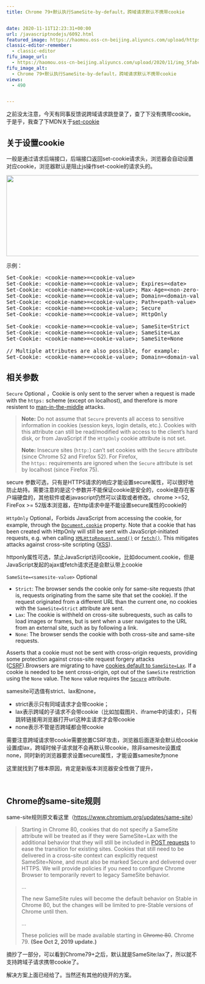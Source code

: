 ```yaml
---
title: Chrome 79+默认执行SameSite-by-default，跨域请求默认不携带cookie


date: 2020-11-11T12:23:31+00:00
url: /javascriptnodejs/6092.html
featured_image: https://haomou.oss-cn-beijing.aliyuncs.com/upload/https://haomou.oss-cn-beijing.aliyuncs.com/upload/2020/11/img_5fabceebde269.png
classic-editor-remember:
  - classic-editor
fifu_image_url:
  - https://haomou.oss-cn-beijing.aliyuncs.com/upload/2020/11/img_5fabceebde269.png
fifu_image_alt:
  - Chrome 79+默认执行SameSite-by-default，跨域请求默认不携带cookie
views:
  - 490


---
```

之前没太注意，今天有同事反馈说跨域请求跳登录了，查了下没有携带cookie。于是乎，我查了下MDN关于[set-cookie][1]

## 关于设置cookie

一般是通过请求后端接口，后端接口返回set-cookie请求头，浏览器会自动设置对应cookie，浏览器默认是阻止js操作set-cookie的请求头的。

<p id="yHeWXIa">
  <img loading="lazy" class="alignnone  wp-image-6097 shadow" src="https://haomou.oss-cn-beijing.aliyuncs.com/upload/2020/11/img_5fabceebde269.png?x-oss-process=image/quality,q_10/resize,m_lfit,w_200" data-src="https://haomou.oss-cn-beijing.aliyuncs.com/upload/2020/11/img_5fabceebde269.png?x-oss-process=image/format,webp" alt="" width="688" height="212" srcset="https://haomou.oss-cn-beijing.aliyuncs.com/upload/2020/11/img_5fabceebde269.png?x-oss-process=image/format,webp 1536w, https://haomou.oss-cn-beijing.aliyuncs.com/upload/2020/11/img_5fabceebde269.png?x-oss-process=image/quality,q_50/resize,m_fill,w_300,h_92/format,webp 300w, https://haomou.oss-cn-beijing.aliyuncs.com/upload/2020/11/img_5fabceebde269.png?x-oss-process=image/quality,q_50/resize,m_fill,w_800,h_246/format,webp 800w, https://haomou.oss-cn-beijing.aliyuncs.com/upload/2020/11/img_5fabceebde269.png?x-oss-process=image/quality,q_50/resize,m_fill,w_768,h_236/format,webp 768w" sizes="(max-width: 688px) 100vw, 688px" />
</p>

示例：

<pre class="syntaxbox notranslate">Set-Cookie: &lt;cookie-name>=&lt;cookie-value> 
Set-Cookie: &lt;cookie-name>=&lt;cookie-value>; Expires=&lt;date>
Set-Cookie: &lt;cookie-name>=&lt;cookie-value>; Max-Age=&lt;non-zero-digit>
Set-Cookie: &lt;cookie-name>=&lt;cookie-value>; Domain=&lt;domain-value>
Set-Cookie: &lt;cookie-name>=&lt;cookie-value>; Path=&lt;path-value>
Set-Cookie: &lt;cookie-name>=&lt;cookie-value>; Secure
Set-Cookie: &lt;cookie-name>=&lt;cookie-value>; HttpOnly

Set-Cookie: &lt;cookie-name>=&lt;cookie-value>; SameSite=Strict
Set-Cookie: &lt;cookie-name>=&lt;cookie-value>; SameSite=Lax
Set-Cookie: &lt;cookie-name>=&lt;cookie-value>; SameSite=None

// Multiple attributes are also possible, for example:
Set-Cookie: &lt;cookie-name>=&lt;cookie-value>; Domain=&lt;domain-value>; Secure; HttpOnly</pre>

## 相关参数

`Secure` <span class="inlineIndicator optional optionalInline">Optional ，</span>Cookie is only sent to the server when a request is made with the `https:` scheme (except on localhost), and therefore is more resistent to <a class="external" href="https://wiki.developer.mozilla.org/en-US/docs/Glossary/MitM" rel="noopener">man-in-the-middle</a> attacks.

> <p class="note">
>   <strong>Note:</strong> Do not assume that <code>Secure</code> prevents all access to sensitive information in cookies (session keys, login details, etc.). Cookies with this attribute can still be read/modified with access to the client&#8217;s hard disk, or from JavaScript if the <code>HttpOnly</code> cookie attribute is not set.
> </p>
> 
> <p class="note">
>   <strong>Note:</strong> Insecure sites (<code>http:</code>) can&#8217;t set cookies with the <code>Secure</code> attribute (since Chrome 52 and Firefox 52). For Firefox, the <code>https:</code> requirements are ignored when the <code>Secure</code> attribute is set by localhost (since Firefox 75).
> </p>

secure 参数可选，只有是HTTPS请求的响应才能设置secure属性，可以很好地防止劫持。需要注意的是这个参数并不能保证cookie是安全的，cookie是存在客户端硬盘的，其他软件或者javascript仍然可以读取或者修改。chrome >=52, FireFox >= 52版本浏览器，在http请求中是不能设置secure属性的cookie的

`HttpOnly` <span class="inlineIndicator optional optionalInline">Optional，</span>Forbids JavaScript from accessing the cookie, for example, through the [`Document.cookie`][2] property. Note that a cookie that has been created with HttpOnly will still be sent with JavaScript-initiated requests, e.g. when calling [`XMLHttpRequest.send()`][3] or [`fetch()`][4]. This mitigates attacks against cross-site scripting ([XSS][5]).

httponly属性可选，禁止JavaScript访问cookie，比如document.cookie，但是JavaScript发起的ajax或fetch请求还是会默认带上cookie

`SameSite=<samesite-value>` <span class="inlineIndicator optional optionalInline">Optional</span>

  * `Strict`: The browser sends the cookie only for same-site requests (that is, requests originating from the same site that set the cookie). If the request originated from a different URL than the current one, no cookies with the `SameSite=Strict` attribute are sent.
  * `Lax`: The cookie is withheld on cross-site subrequests, such as calls to load images or frames, but is sent when a user navigates to the URL from an external site, such as by following a link.
  * `None`: The browser sends the cookie with both cross-site and same-site requests.

Asserts that a cookie must not be sent with cross-origin requests, providing some protection against cross-site request forgery attacks ([CSRF][6]).Browsers are migrating to have <a class="external" href="https://www.chromestatus.com/feature/5088147346030592" rel="noopener">cookies default to <code>SameSite=Lax</code></a>. If a cookie is needed to be sent cross-origin, opt out of the `SameSite` restriction using the `None` value. The `None` value requires the [`Secure`][7] attribute.

samesite可选值有strict、lax和none，

  * strict表示只有同域请求才会带cookie；
  * lax表示跨域的子请求不会带cookie（比如加载图片、iframe中的请求），只有跳转链接用浏览器打开url这种主请求才会带cookie
  * none表示不管是否跨域都会带cookie

需要注意跨域请求带cookie需要放置CSRF攻击，浏览器后面逐渐会默认给cookie设置成lax，跨域时候子请求就不会再默认带cookie，除非samesite设置成none，同时新的浏览器要求设置secure属性，才能设置samesite为none

这里就找到了根本原因，肯定是新版本浏览器安全性做了提升，

 

## Chrome的same-site规则

same-site规则原文看这里（<https://www.chromium.org/updates/same-site>）

> Starting in Chrome 80, cookies that do not specify a SameSite attribute will be treated as if they were SameSite=Lax with the additional behavior that they will still be included in [POST requests][8] to ease the transition for existing sites. Cookies that still need to be delivered in a cross-site context can explicitly request SameSite=None, and must also be marked Secure and delivered over HTTPS. We will provide policies if you need to configure Chrome Browser to temporarily revert to legacy SameSite behavior.
> 
> &#8230;
> 
> The new SameSite rules will become the default behavior on Stable in Chrome 80, but the changes will be limited to pre-Stable versions of Chrome until then.
> 
> &#8230;
> 
> These policies will be made available starting in <span style="text-decoration: line-through;">Chrome 80</span>. Chrome 79. **(See Oct 2, 2019 update.)**

摘抄了一部分，可以看到Chrome79+之后，默认就是SameSite:lax了，所以就不支持跨域子请求携带cookie了。

解决方案上面已经给了。当然还有其他的绕开的方案。

 [1]: https://developer.mozilla.org/en-US/docs/Web/HTTP/Headers/Set-Cookie
 [2]: https://developer.mozilla.org/en-US/docs/Web/API/Document/cookie
 [3]: https://developer.mozilla.org/en-US/docs/Web/API/XMLHttpRequest/send
 [4]: https://developer.mozilla.org/en-US/docs/Web/API/Fetch
 [5]: https://developer.mozilla.org/en-US/docs/Glossary/XSS
 [6]: https://developer.mozilla.org/en-US/docs/Glossary/CSRF
 [7]: https://developer.mozilla.org/en-US/docs/Web/HTTP/Headers/Set-Cookie#Secure
 [8]: https://www.chromestatus.com/feature/5088147346030592